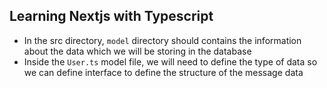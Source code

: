 ## Learning Nextjs with Typescript

- In the src directory, `model` directory should contains the information about the data which we will be storing in the database
- Inside the `User.ts` model file, we will need to define the type of data so we can define interface to define the structure of the message data
